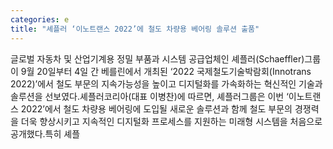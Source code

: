 ```yaml
---
categories: e
title: "셰플러 ‘이노트랜스 2022’에 철도 차량용 베어링 솔루션 출품"
---
```

글로벌 자동차 및 산업기계용 정밀 부품과 시스템 공급업체인 셰플러(Schaeffler)그룹이 9월 20일부터 4일 간 베를린에서 개최된 ‘2022 국제철도기술박람회(Innotrans 2022)’에서 철도 부문의 지속가능성을 높이고 디지털화를 가속화하는 혁신적인 기술과 솔루션을 선보였다.셰플러코리아(대표 이병찬)에 따르면, 셰플러그룹은 이번 ‘이노트랜스 2022’에서 철도 차량용 베어링에 도입될 새로운 솔루션과 함께 철도 부문의 경쟁력을 더욱 향상시키고 지속적인 디지털화 프로세스를 지원하는 미래형 시스템을 처음으로 공개했다.특히 셰플